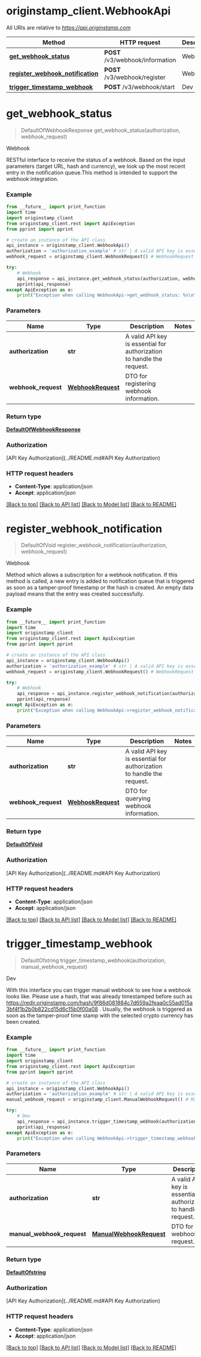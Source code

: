# originstamp_client.WebhookApi

All URIs are relative to *https://api.originstamp.com*

Method | HTTP request | Description
------------- | ------------- | -------------
[**get_webhook_status**](WebhookApi.md#get_webhook_status) | **POST** /v3/webhook/information | Webhook
[**register_webhook_notification**](WebhookApi.md#register_webhook_notification) | **POST** /v3/webhook/register | Webhook
[**trigger_timestamp_webhook**](WebhookApi.md#trigger_timestamp_webhook) | **POST** /v3/webhook/start | Dev


# **get_webhook_status**
> DefaultOfWebhookResponse get_webhook_status(authorization, webhook_request)

Webhook

RESTful interface to receive the status of a webhook. Based on the input parameters (target URL, hash and currency), we look up the most recent entry in the notification queue.This method is intended to support the webhook integration.

### Example
```python
from __future__ import print_function
import time
import originstamp_client
from originstamp_client.rest import ApiException
from pprint import pprint

# create an instance of the API class
api_instance = originstamp_client.WebhookApi()
authorization = 'authorization_example' # str | A valid API key is essential for authorization to handle the request.
webhook_request = originstamp_client.WebhookRequest() # WebhookRequest | DTO for registering webhook information.

try:
    # Webhook
    api_response = api_instance.get_webhook_status(authorization, webhook_request)
    pprint(api_response)
except ApiException as e:
    print("Exception when calling WebhookApi->get_webhook_status: %s\n" % e)
```

### Parameters

Name | Type | Description  | Notes
------------- | ------------- | ------------- | -------------
 **authorization** | **str**| A valid API key is essential for authorization to handle the request. | 
 **webhook_request** | [**WebhookRequest**](WebhookRequest.md)| DTO for registering webhook information. | 

### Return type

[**DefaultOfWebhookResponse**](DefaultOfWebhookResponse.md)

### Authorization

[API Key Authorization](../README.md#API Key Authorization)

### HTTP request headers

 - **Content-Type**: application/json
 - **Accept**: application/json

[[Back to top]](#) [[Back to API list]](../README.md#documentation-for-api-endpoints) [[Back to Model list]](../README.md#documentation-for-models) [[Back to README]](../README.md)

# **register_webhook_notification**
> DefaultOfVoid register_webhook_notification(authorization, webhook_request)

Webhook

Method which allows a subscription for a webhook notification. If this method is called, a new entry is added to notification queue that is triggered as soon as a tamper-proof timestamp or the hash is created. An empty data payload means that the entry was created successfully.

### Example
```python
from __future__ import print_function
import time
import originstamp_client
from originstamp_client.rest import ApiException
from pprint import pprint

# create an instance of the API class
api_instance = originstamp_client.WebhookApi()
authorization = 'authorization_example' # str | A valid API key is essential for authorization to handle the request.
webhook_request = originstamp_client.WebhookRequest() # WebhookRequest | DTO for querying webhook information.

try:
    # Webhook
    api_response = api_instance.register_webhook_notification(authorization, webhook_request)
    pprint(api_response)
except ApiException as e:
    print("Exception when calling WebhookApi->register_webhook_notification: %s\n" % e)
```

### Parameters

Name | Type | Description  | Notes
------------- | ------------- | ------------- | -------------
 **authorization** | **str**| A valid API key is essential for authorization to handle the request. | 
 **webhook_request** | [**WebhookRequest**](WebhookRequest.md)| DTO for querying webhook information. | 

### Return type

[**DefaultOfVoid**](DefaultOfVoid.md)

### Authorization

[API Key Authorization](../README.md#API Key Authorization)

### HTTP request headers

 - **Content-Type**: application/json
 - **Accept**: application/json

[[Back to top]](#) [[Back to API list]](../README.md#documentation-for-api-endpoints) [[Back to Model list]](../README.md#documentation-for-models) [[Back to README]](../README.md)

# **trigger_timestamp_webhook**
> DefaultOfstring trigger_timestamp_webhook(authorization, manual_webhook_request)

Dev

With this interface you can trigger manual webhook to see how a webhook looks like. Please use a hash, that was already timestamped before such as https://redir.originstamp.com/hash/9f86d081884c7d659a2feaa0c55ad015a3bf4f1b2b0b822cd15d6c15b0f00a08 . Usually, the webhook is triggered as soon as the tamper-proof time stamp with the selected crypto currency has been created.

### Example
```python
from __future__ import print_function
import time
import originstamp_client
from originstamp_client.rest import ApiException
from pprint import pprint

# create an instance of the API class
api_instance = originstamp_client.WebhookApi()
authorization = 'authorization_example' # str | A valid API key is essential for authorization to handle the request.
manual_webhook_request = originstamp_client.ManualWebhookRequest() # ManualWebhookRequest | DTO for webhook request.

try:
    # Dev
    api_response = api_instance.trigger_timestamp_webhook(authorization, manual_webhook_request)
    pprint(api_response)
except ApiException as e:
    print("Exception when calling WebhookApi->trigger_timestamp_webhook: %s\n" % e)
```

### Parameters

Name | Type | Description  | Notes
------------- | ------------- | ------------- | -------------
 **authorization** | **str**| A valid API key is essential for authorization to handle the request. | 
 **manual_webhook_request** | [**ManualWebhookRequest**](ManualWebhookRequest.md)| DTO for webhook request. | 

### Return type

[**DefaultOfstring**](DefaultOfstring.md)

### Authorization

[API Key Authorization](../README.md#API Key Authorization)

### HTTP request headers

 - **Content-Type**: application/json
 - **Accept**: application/json

[[Back to top]](#) [[Back to API list]](../README.md#documentation-for-api-endpoints) [[Back to Model list]](../README.md#documentation-for-models) [[Back to README]](../README.md)

